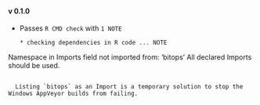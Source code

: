 #### v 0.1.0

- Passes `R CMD check` with `1 NOTE`

  ```  
  * checking dependencies in R code ... NOTE
Namespace in Imports field not imported from: ‘bitops’
  All declared Imports should be used.
```

  Listing `bitops` as an Import is a temporary solution to stop the Windows AppVeyor builds from failing.
